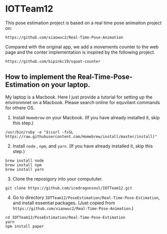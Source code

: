 # IOTTeam12
This pose estimation project is based on a real time pose animaiton project on:
```
https://github.com/xiaowuc2/Real-Time-Pose-Animation
```
Compared with the original app, we add a movements counter to the web page and the conter implementation is inspired by the following project.
```
https://github.com/bipinkc19/squat-counter
```
## How to implement the **Real-Time-Pose-Estimation** on your laptop.
My laptop is a Macbook. Here I just provide a tutorial for setting up the environmnet on a Macbook. Please search online for equvilant commands for othere OS.

1. Install ```Homebrew``` on your Macbook. (If you have already installed it, skip this step.)
```shell
/usr/bin/ruby -e "$(curl -fsSL https://raw.githubusercontent.com/Homebrew/install/master/install)"
```

2. Install ```node``` , ```npm```, and ```yarn```. (If you have already installed it, skip this step.)
```shell
brew install node
brew install npm
brew install yarn
```

3. Clone the reposigory into your compututer.
```shell
git clone https://github.com/icedragonsoul/IOTTeam12.git
```

4. Go to directory ```IOTTeam12/PoseEstimation/Real-Time-Pose-Estimation```, and install essential packages. (Just copied from ```https://github.com/xiaowuc2/Real-Time-Pose-Animation```.)
```shell
cd IOTTeam12/PoseEstimation/Real-Time-Pose-Estimation
yarn
npm install paper
```
